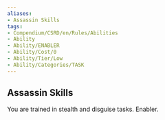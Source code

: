```yaml
---
aliases:
- Assassin Skills
tags:
- Compendium/CSRD/en/Rules/Abilities
- Ability
- Ability/ENABLER
- Ability/Cost/0
- Ability/Tier/Low
- Ability/Categories/TASK
---
```


  
## Assassin Skills  
You are trained in stealth and disguise tasks. Enabler. 
